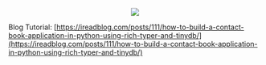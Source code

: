 <p align="center">
    <img src="https://res.cloudinary.com/dlomjljb6/image/upload/v1/media/blog/thumbnails/contact_book_xdm2g9">
</p>

Blog Tutorial: [https://ireadblog.com/posts/111/how-to-build-a-contact-book-application-in-python-using-rich-typer-and-tinydb/](https://ireadblog.com/posts/111/how-to-build-a-contact-book-application-in-python-using-rich-typer-and-tinydb/)
